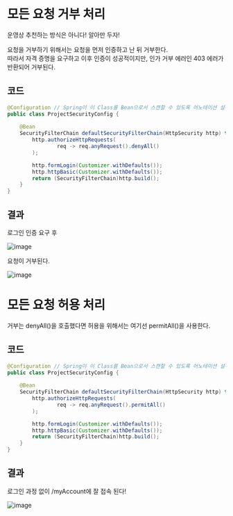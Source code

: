 # 모든 요청 거부 처리

운영상 추천하는 방식은 아니다! 알아만 두자!

요청을 거부하기 위해서는 요청을 먼저 인증하고 난 뒤 거부한다.   
따라서 자격 증명을 요구하고 이후 인증이 성공적이지만, 인가 거부 에러인 403 에러가 반환되어 거부된다.

## 코드 
```java
@Configuration // Spring이 이 Class를 Bean으로서 스캔할 수 있도록 어노테이션 설정
public class ProjectSecurityConfig {
    
    @Bean
    SecurityFilterChain defaultSecurityFilterChain(HttpSecurity http) throws Exception {
        http.authorizeHttpRequests(
                req -> req.anyRequest().denyAll()
        );

        http.formLogin(Customizer.withDefaults());
        http.httpBasic(Customizer.withDefaults());
        return (SecurityFilterChain)http.build();
    }
}

```

## 결과

로그인 인증 요구 후

![image](https://github.com/user-attachments/assets/d28ad9e0-f512-4647-bd9d-f708a72a6851)

요청이 거부된다.

![image](https://github.com/user-attachments/assets/099d7455-089e-425d-8d20-334ca4030c5b)

# 모든 요청 허용 처리

거부는 denyAll()을 호출했다면 허용을 위해서는 여기선 permitAll()을 사용한다.

## 코드
```java
@Configuration // Spring이 이 Class를 Bean으로서 스캔할 수 있도록 어노테이션 설정
public class ProjectSecurityConfig {
    
    @Bean
    SecurityFilterChain defaultSecurityFilterChain(HttpSecurity http) throws Exception {
        http.authorizeHttpRequests(
                req -> req.anyRequest().permitAll()
        );

        http.formLogin(Customizer.withDefaults());
        http.httpBasic(Customizer.withDefaults());
        return (SecurityFilterChain)http.build();
    }
}

```

## 결과

로그인 과정 없이 /myAccount에 잘 접속 된다!   

![image](https://github.com/user-attachments/assets/59981b64-090e-4b1e-ac49-30c1c78b0216)
